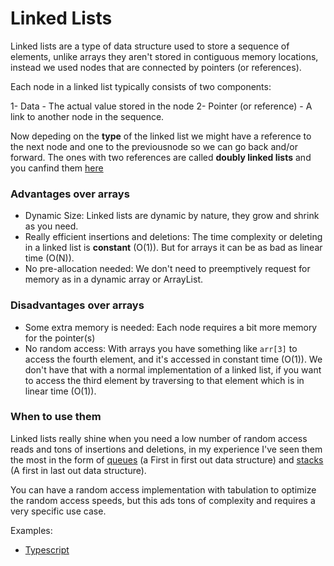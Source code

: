 # Linked Lists

Linked lists are a type of data structure used to store a sequence of elements, unlike arrays they aren't stored in contiguous memory locations, instead we used nodes that are connected by pointers (or references).

Each node in a linked list typically consists of two components: 

1- Data - The actual value stored in the node
2- Pointer (or reference) - A link to another node in the sequence.

Now depeding on the __type__ of the linked list we might have a reference to the next node and one to the previousnode so we can go back and/or forward. The ones with two references are called __doubly linked lists__ and you canfind them [here](./doubly-linked-lists.md)

### Advantages over arrays

- Dynamic Size: Linked lists are dynamic by nature, they grow and shrink as you need.
- Really efficient insertions and deletions: The time complexity or deleting in a linked list is __constant__ (O(1)). But for arrays it can be as bad as linear time (O(N)).
- No pre-allocation needed: We don't need to preemptively request for memory as in a dynamic array or ArrayList.


### Disadvantages over arrays

- Some extra memory is needed: Each node requires a bit more memory for the pointer(s)
- No random access: With arrays you have something like ```arr[3]``` to access the fourth element, and it's accessed in constant time (O(1)). We don't have that with a normal implementation of a linked list, if you want to access the third element by traversing to that element which is in linear time (O(1)).


### When to use them

Linked lists really shine when you need a low number of random access reads and tons of insertions and deletions, 
in my experience I've seen them the most in the form of [queues](./queues.md) (a First in first out data structure) and [stacks](./stacks.md) (A first in last out data structure).

You can have a random access implementation with tabulation to optimize the random access speeds, but this ads tons of complexity and requires a very specific use case. 

Examples: 

- [Typescript](../../../typescript/src/structures/doubly_linked_list.ts)
